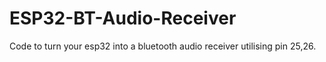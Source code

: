 # ESP32-BT-Audio-Receiver
Code to turn your esp32 into a bluetooth audio receiver utilising pin 25,26.
